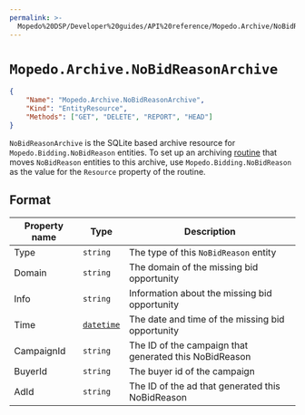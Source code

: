 ```yaml
---
permalink: >-
  Mopedo%20DSP/Developer%20guides/API%20reference/Mopedo.Archive/NoBidReasonArchive/
---
```


# `Mopedo.Archive.NoBidReasonArchive`

```json
{
    "Name": "Mopedo.Archive.NoBidReasonArchive",
    "Kind": "EntityResource",
    "Methods": ["GET", "DELETE", "REPORT", "HEAD"]
}
```

`NoBidReasonArchive` is the SQLite based archive resource for `Mopedo.Bidding.NoBidReason` entities. To set up an archiving [routine](../Routines) that moves `NoBidReason` entities to this archive, use `Mopedo.Bidding.NoBidReason` as the value for the `Resource` property of the routine.

## Format

Property name | Type                         | Description
------------- | ---------------------------- | ------------------------------------------------------
Type          | `string`                     | The type of this `NoBidReason` entity
Domain        | `string`                     | The domain of the missing bid opportunity
Info          | `string`                     | Information about the missing bid opportunity
Time          | [`datetime`](../../Datetime) | The date and time of the missing bid opportunity
CampaignId    | `string`                     | The ID of the campaign that generated this NoBidReason
BuyerId       | `string`                     | The buyer id of the campaign
AdId          | `string`                     | The ID of the ad that generated this NoBidReason
